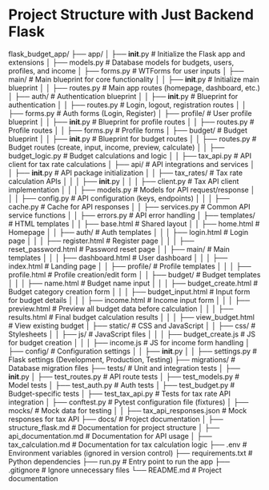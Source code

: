 # Project Structure with Just Backend Flask

flask_budget_app/
├── app/
│   ├── __init__.py        # Initialize the Flask app and extensions
│   ├── models.py          # Database models for budgets, users, profiles, and income
│   ├── forms.py           # WTForms for user inputs
│   ├── main/              # Main blueprint for core functionality
│   │   ├── __init__.py    # Initialize main blueprint
│   │   ├── routes.py      # Main app routes (homepage, dashboard, etc.)
│   ├── auth/              # Authentication blueprint
│   │   ├── __init__.py    # Blueprint for authentication
│   │   ├── routes.py      # Login, logout, registration routes
│   │   ├── forms.py       # Auth forms (Login, Register)
│   ├── profile/           # User profile blueprint
│   │   ├── __init__.py    # Blueprint for profile routes
│   │   ├── routes.py      # Profile routes
│   │   ├── forms.py       # Profile forms
│   ├── budget/            # Budget blueprint
│   │   ├── __init__.py    # Blueprint for budget routes
│   │   ├── routes.py      # Budget routes (create, input, income, preview, calculate)
│   │   ├── budget_logic.py # Budget calculations and logic
│   │   ├── tax_api.py     # API client for tax rate calculations
│   ├── api/               # API integrations and services
│   │   ├── __init__.py    # API package initialization
│   │   ├── tax_rates/     # Tax rate calculation APIs
│   │   │   ├── __init__.py
│   │   │   ├── client.py  # Tax API client implementation
│   │   │   ├── models.py  # Models for API request/response
│   │   │   ├── config.py  # API configuration (keys, endpoints)
│   │   │   ├── cache.py   # Cache for API responses
│   │   ├── services.py    # Common API service functions
│   │   ├── errors.py      # API error handling
│   ├── templates/         # HTML templates
│   │   ├── base.html      # Shared layout
│   │   ├── home.html      # Homepage
│   │   ├── auth/          # Auth templates
│   │   │   ├── login.html # Login page
│   │   │   ├── register.html # Register page
│   │   │   ├── reset_password.html # Password reset page
│   │   ├── main/          # Main templates
│   │   │   ├── dashboard.html # User dashboard
│   │   │   ├── index.html # Landing page
│   │   ├── profile/       # Profile templates
│   │   │   ├── profile.html # Profile creation/edit form
│   │   ├── budget/        # Budget templates
│   │   │   ├── name.html  # Budget name input
│   │   │   ├── budget_create.html # Budget category creation form
│   │   │   ├── budget_input.html  # Input form for budget details
│   │   │   ├── income.html # Income input form
│   │   │   ├── preview.html # Preview all budget data before calculation
│   │   │   ├── results.html # Final budget calculation results 
│   │   │   ├── view_budget.html # View existing budget
│   ├── static/            # CSS and JavaScript
│   │   ├── css/           # Stylesheets
│   │   ├── js/            # JavaScript files
│   │   │   ├── budget_create.js # JS for budget creation
│   │   │   ├── income.js  # JS for income form handling
│   ├── config/            # Configuration settings
│   │   ├── __init__.py
│   │   ├── settings.py    # Flask settings (Development, Production, Testing)
├── migrations/            # Database migration files
├── tests/                 # Unit and integration tests
│   ├── __init__.py
│   ├── test_routes.py     # API route tests
│   ├── test_models.py     # Model tests
│   ├── test_auth.py       # Auth tests
│   ├── test_budget.py     # Budget-specific tests
│   ├── test_tax_api.py    # Tests for tax rate API integration
│   ├── conftest.py        # Pytest configuration file (fixtures)
│   ├── mocks/             # Mock data for testing
│   │   ├── tax_api_responses.json # Mock responses for tax API
├── docs/                  # Project documentation
│   ├── structure_flask.md # Documentation for project structure
│   ├── api_documentation.md # Documentation for API usage
│   ├── tax_calculation.md # Documentation for tax calculation logic
├── .env                   # Environment variables (ignored in version control)
├── requirements.txt       # Python dependencies
├── run.py                 # Entry point to run the app
├── .gitignore             # Ignore unnecessary files
└── README.md              # Project documentation
